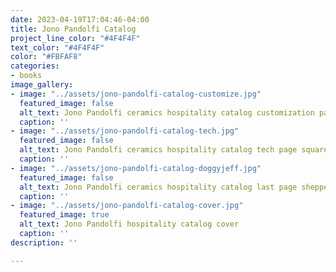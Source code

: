 ```yaml
---
date: 2023-04-19T17:04:46-04:00
title: Jono Pandolfi Catalog
project_line_color: "#4F4F4F"
text_color: "#4F4F4F"
color: "#FBFAF8"
categories:
- books
image_gallery:
- image: "../assets/jono-pandolfi-catalog-customize.jpg"
  featured_image: false
  alt_text: Jono Pandolfi ceramics hospitality catalog customization page
  caption: ''
- image: "../assets/jono-pandolfi-catalog-tech.jpg"
  featured_image: false
  alt_text: Jono Pandolfi ceramics hospitality catalog tech page square sided collection
  caption: ''
- image: "../assets/jono-pandolfi-catalog-doggyjeff.jpg"
  featured_image: false
  alt_text: Jono Pandolfi ceramics hospitality catalog last page shepperd dog
  caption: ''
- image: "../assets/jono-pandolfi-catalog-cover.jpg"
  featured_image: true
  alt_text: Jono Pandolfi hospitality catalog cover
  caption: ''
description: ''

---
```

